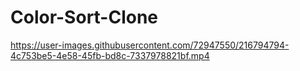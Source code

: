 # Color-Sort-Clone

https://user-images.githubusercontent.com/72947550/216794794-4c753be5-4e58-45fb-bd8c-7337978821bf.mp4
